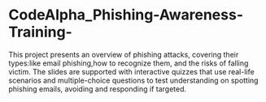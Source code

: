 # CodeAlpha_Phishing-Awareness-Training-
This project presents an overview of phishing attacks, covering their types:like email phishing,how to recognize them, and the risks of falling victim. The slides are supported with interactive quizzes that use real-life scenarios and multiple-choice questions to test understanding on spotting phishing emails, avoiding and responding if targeted.
